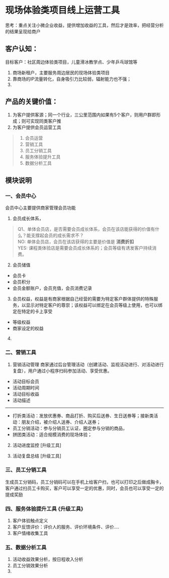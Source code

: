 # 现场体验类项目线上运营工具

思考：重点关注小微企业收益，提供增加收益的工具，然后才是效率，把经营分析的结果呈现给商户

## 客户认知：
目标客户：社区周边体验类项目，儿童滑冰教学点、少年乒乓球馆等

1. 商场新租户，主要服务周边居民的现场体验类项目
2. 靠商场的IP流量转化，自身吸引力比较弱，辐射能力也不强；
3.   

## 产品的关键价值：

1. 为客户提供客源；同一个行业，三公里范围内如果有5个客户，则用户群即形成；则可实现同类客户推
2. 为客户提供会员运营工具
> 1. 会员运营  
> 2. 营销工具  
> 3. 员工分销工具  
> 4. 服务体验提升工具
> 5. 数据分析工具  

## 模块说明

### 一、会员中心
会员中心主要提供商家管理会员功能
1. 会员成长体系，
> Q1、单体会员店，是否需要会员成长体系，会员在该店能获得的价值有什么？能支撑起会员的成长需求不？  
> NO: 单体会员店，会员在该店获得的主要是价值是 **消费折扣**  
> YES: 课程类体验店是需要会员成长体系的；会员等级有诱发客户持续消费。  

2. 会员储值
- 会员卡
- 会员积分
- 会员金额账户，会员充值，会员消费记录

3. 会员权益，权益是有商家根据自己经营的需要为特定客户群体提供的特殊服务，以显示对特定客户的尊崇；该权益可以绑定在会员等级上使用，也可以绑定在特定的卡上享受
- 等级权益
- 商家设定的权益

4. 


### 二、营销工具
1. 营销活动管理
商家通过后台管理活动（创建活动、监视活动进行、对活动进行复盘），用户通过小程序扫码参加活动、享受优惠。
- 活动目标会员
- 活动周期时间
- 活动目标收益
- 活动描述 
-----
- 打折类活动：发放优惠券、商品打折、购买后送券、生日送券等；接新类活动：朋友介绍，被介绍人送券、介绍人送券；
- 员工分销活动：参与分销员工认证，圈定参与分销的商品，
- 拼团类活动：适合规模消费的现场体验；

2. 活动进度监控 [升级工具]


3. 活动复盘总结 [升级工具]



### 三、员工分销工具

生成员工分销码，员工分销码可以在手机上给客户扫，也可以打印之后做成胸卡，客户通过扫员工卡购买，客户可以享受一定的优惠，同时，会员也可以享受一定的提成奖励

### 四、服务体验提升工具 {升级工具}
1. 客户体验触点定义
2. 客户反馈评价：评价人的服务、评价环境条件、评价....
3. 客户情绪收集工具

### 五、数据分析工具
1. 活动收益效果分析，按日程收入分析
2. 员工分销效果分析
3. 
